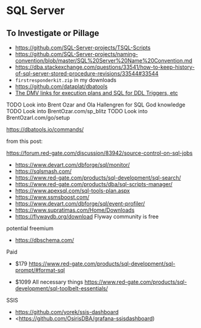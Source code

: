 # SQL Server

## To Investigate or Pillage

- <https://github.com/SQL-Server-projects/TSQL-Scripts>
- <https://github.com/SQL-Server-projects/naming-convention/blob/master/SQL%20Server%20Name%20Convention.md>
- <https://dba.stackexchange.com/questions/33541/how-to-keep-history-of-sql-server-stored-procedure-revisions/33544#33544>
- `firstresponderkit.zip` in my downloads
- <https://github.com/dataplat/dbatools>
- [The DMV links for execution plans and SQL for DDL Triggers, etc](https://github.com/iCodeMechanic/Essentials-of-Sql-Server-Performance-for-Every-Developer/tree/master/Exercise%20Files)

TODO Look into Brent Ozar and Ola Hallengren for SQL God knowledge
TODO Look into BrentOzar.com/sp_blitz
TODO Look into BrentOzarl.com/go/setup
 
<https://dbatools.io/commands/>
 
from this post:

<https://forum.red-gate.com/discussion/83942/source-control-on-sql-jobs>

- <https://www.devart.com/dbforge/sql/monitor/>
- <https://sqlsmash.com/>
- <https://www.red-gate.com/products/sql-development/sql-search/>
- <https://www.red-gate.com/products/dba/sql-scripts-manager/>
- <https://www.apexsql.com/sql-tools-plan.aspx>
- <https://www.ssmsboost.com/>
- <https://www.devart.com/dbforge/sql/event-profiler/>
- <https://www.supratimas.com/Home/Downloads>
- <https://flywaydb.org/download> Flyway community is free

potential freemium
 
- <https://dbschema.com/>

Paid
 
- $179 <https://www.red-gate.com/products/sql-development/sql-prompt/#format-sql>
 
- $1099 All necessary things <https://www.red-gate.com/products/sql-development/sql-toolbelt-essentials/>

SSIS

- <https://github.com/yorek/ssis-dashboard>
 - <https://github.com/OsirisDBA/grafana-ssisdashboard)

